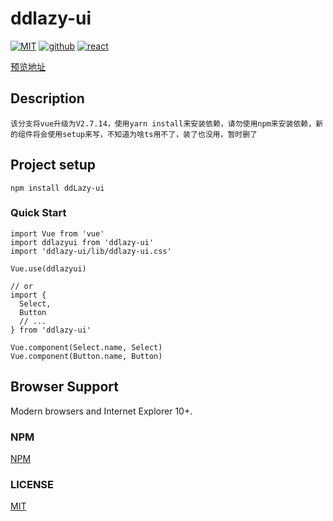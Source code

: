 # ddlazy-ui

<a href="https://opensource.org/licenses/MIT"><img src="https://img.shields.io/badge/license-MIT-brightgreen.svg" alt="MIT"></a>
<a href="https://github.com/Lazydd"><img src="https://img.shields.io/badge/github-Lazydd-brightgreen.svg" alt="github"></a>
<a href="https://github.com/facebook/react"><img src="https://img.shields.io/badge/npm-%5E2.7.14-blue" alt="react"></a>

[预览地址](https://ddlazy.cn/)

## Description

```
该分支将vue升级为V2.7.14，使用yarn install来安装依赖，请勿使用npm来安装依赖，新的组件将会使用setup来写，不知道为啥ts用不了，装了也没用，暂时删了
```

## Project setup

```
npm install ddLazy-ui
```

### Quick Start

```
import Vue from 'vue'
import ddlazyui from 'ddlazy-ui'
import 'ddlazy-ui/lib/ddlazy-ui.css'

Vue.use(ddlazyui)

// or
import {
  Select,
  Button
  // ...
} from 'ddlazy-ui'

Vue.component(Select.name, Select)
Vue.component(Button.name, Button)
```

## Browser Support

Modern browsers and Internet Explorer 10+.

### NPM

[NPM](https://www.npmjs.com/package/ddlazy-ui)

### LICENSE

[MIT](https://github.com/ElemeFE/element/blob/dev/LICENSE)
